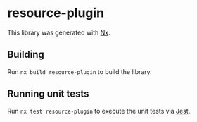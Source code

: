 # resource-plugin

This library was generated with [Nx](https://nx.dev).

## Building

Run `nx build resource-plugin` to build the library.

## Running unit tests

Run `nx test resource-plugin` to execute the unit tests via [Jest](https://jestjs.io).
